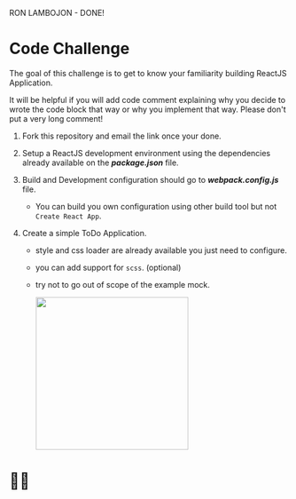 RON LAMBOJON - DONE!

# Code Challenge

The goal of this challenge is to get to know your familiarity building ReactJS Application.

It will be helpful if you will add code comment explaining why you decide to wrote the code block that way or why you implement that way. Please don't put a very long comment!

1. Fork this repository and email the link once your done.
2. Setup a ReactJS development environment using the dependencies already available on the **_package.json_** file.
3. Build and Development configuration should go to **_webpack.config.js_** file.
   - You can build you own configuration using other build tool but not `Create React App`.
4. Create a simple ToDo Application.

   - style and css loader are already available you just need to configure.
   - you can add support for `scss`. (optional)
   - try not to go out of scope of the example mock.

        <img src="E-hana.png" height="275">

# 🍻💯
